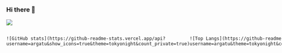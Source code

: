 ### Hi there 👋

![](https://visitor-badge.laobi.icu/badge?page_id=argatu)

<!-- ![](https://img.shields.io/github/stars/argatu?color=27A599)
![](https://img.shields.io/github/followers/argatu?color=E07A5F)
![](https://komarev.com/ghpvc/?username=argatu&label=views&color=3d405b)

[![GitHub Streak](https://github-readme-streak-stats.herokuapp.com?user=argatu&theme=dark&ring=FE7D37&currStreakLabel=FE7D37&fire=FE7D37)](https://git.io/streak-stats) -->

<span style="display: flex;">
  <span>
    
    ![GitHub stats](https://github-readme-stats.vercel.app/api?username=argatu&show_icons=true&theme=tokyonight&count_private=true)
    
  </span>
  <span>
    
    ![Top Langs](https://github-readme-stats.vercel.app/api/top-langs/?username=argatu&theme=tokyonight&count_private=true&layout=compact)
    
  </span>
</span>
